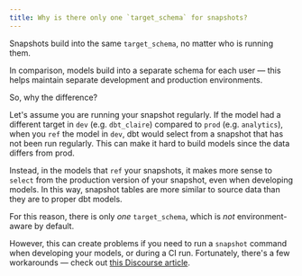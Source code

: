 ```yaml
---
title: Why is there only one `target_schema` for snapshots?
---
```


Snapshots build into the same `target_schema`, no matter who is running them.

In comparison, models build into a separate schema for each user — this helps maintain separate development and production environments.

So, why the difference?

Let's assume you are running your snapshot regularly. If the model had a different target in `dev` (e.g. `dbt_claire`) compared to `prod` (e.g. `analytics`), when you `ref` the model in `dev`, dbt would select from a snapshot that has not been run regularly. This can make it hard to build models since the data differs from prod.

Instead, in the models that `ref` your snapshots, it makes more sense to `select` from the production version of your snapshot, even when developing models. In this way, snapshot tables are more similar to source data than they are to proper dbt models.

For this reason, there is only _one_ `target_schema`, which is _not_ environment-aware by default.

However, this can create problems if you need to run a `snapshot` command when developing your models, or during a CI run. Fortunately, there's a few workarounds — check out [this Discourse article](https://discourse.getdbt.com/t/using-dynamic-schemas-for-snapshots/1070).
